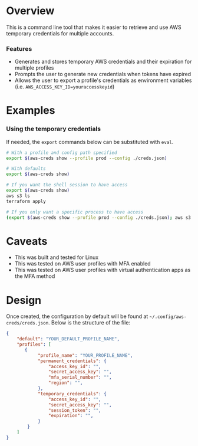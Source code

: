 # Overview

This is a command line tool that makes it easier to retrieve and use AWS temporary credentials for multiple accounts.

### Features
- Generates and stores temporary AWS credentials and their expiration for multiple profiles
- Prompts the user to generate new credentials when tokens have expired
- Allows the user to export a profile's credentials as environment variables (i.e. `AWS_ACCESS_KEY_ID=youraccesskeyid`)

# Examples

### Using the temporary credentials

If needed, the `export` commands below can be substituted with `eval`.

```bash
# With a profile and config path specified
export $(aws-creds show --profile prod --config ./creds.json)

# With defaults
export $(aws-creds show)

# If you want the shell session to have access
export $(aws-creds show)
aws s3 ls
terraform apply

# If you only want a specific process to have access
(export $(aws-creds show --profile prod --config ./creds.json); aws s3 ls)
```

# Caveats

- This was built and tested for Linux
- This was tested on AWS user profiles with MFA enabled
- This was tested on AWS user profiles with virtual authentication apps as the MFA method

# Design

Once created, the configuration by default will be found at `~/.config/aws-creds/creds.json`. Below is the structure of the file:

```json
{
    "default": "YOUR_DEFAULT_PROFILE_NAME",
    "profiles": [
       {
            "profile_name": "YOUR_PROFILE_NAME",
            "permanent_credentials": {
                "access_key_id": "",
                "secret_access_key": "",
                "mfa_serial_number": "",
                "region": "",
            },
            "temporary_credentials": {
                "access_key_id": "",
                "secret_access_key": "",
                "session_token": "",
                "expiration": "",
            }
        }
    ]
}
```
